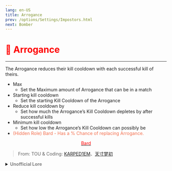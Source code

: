 ```yaml
---
lang: en-US
title: Arrogance
prev: /options/Settings/Impostors.html
next: Bomber
---
```


# <font color=red>👑 <b>Arrogance</b></font> <Badge text="Killing" type="tip" vertical="middle"/>
---

The Arrogance reduces their kill cooldown with each successful kill of theirs.
* Max
  * Set the Maximum amount of Arrogance that can be in a match
* Starting kill cooldown
  * Set the starting Kill Cooldown of the Arrogance
* Reduce kill cooldown by
  * Set how much the Arrogance’s Kill Cooldown depletes by after successful kills
* Minimum kill cooldown
  * Set how low the Arrogance’s Kill Cooldown can possibly be
* <font color=#f46f4e>(Hidden Role) Bard - Has a % Chance of replacing Arrogance.</font>

<center>

[<font color="red">Bard</font>](./Bard.html)
</center>

> From: TOU & Coding: [KARPED1EM](https://github.com/KARPED1EM)、[天寸梦初](https://github.com/Huier-Huang)

<details>
<summary><b><font color=gray>Unofficial Lore</font></b></summary>

Prologue:
“Hey, nerd!” The taunt echoed in his ears. When would these bullies learn their lesson?
“Yes?” he replied, trying to keep his cool as he braced for impact. Just then, a basketball came flying at him.
“Damn it…” he muttered, wiping a smudge of blood from his nose.
“How’d you like that, sucker?” the bully jeered.
“Not that well,” he shot back, frustration bubbling inside him.
“See you at recess!” The bully laughed as he walked away, leaving him feeling defeated.

Chapter 1: The Dark Plan
He was tired of being pushed around. If I ever get the chance, I’ll show them. A bold thought sparked in his mind. What if I could become stronger?

Determined to change his fate, he dove into research. He was tech-savvy but had no experience standing up to bullies. But that was about to change. Days turned into weeks as he studied, planning his comeback with careful strategy.

Chapter 2: The Day of Transformation
Finally, the day came when he decided enough was enough. He stood up a little straighter and set his sights on his goal.

Meanwhile, at Mira HQ, a group of friends were joking around, unaware of the change happening in their midst.
“Who’s our target today, boss?” one of them asked playfully.
“Just stay focused. We’re here to have fun, remember?” replied their leader, grinning.

Chapter 3: A New Approach
But our protagonist, inspired by newfound courage, stepped forward. He approached the bullies with a calm determination. “This ends now. I won’t be your target anymore.”

His voice surprised even him, but the bullies, taken aback, didn’t know how to respond. “What are you going to do about it?” one sneered.

“I’m going to stand up for myself,” he declared. “And I’m going to help others do the same.”

Chapter 4: The Change Within
As he began to transform his approach, he realized that he didn’t need to retaliate with anger. Instead, he reached out to other students, forming a support group where they could share their experiences and build each other up.

Days passed, and with each new friendship forged, he felt empowered. No longer did he see himself as a victim; he became a leader among his peers.

Epilogue:
The line between right and wrong shifted as he embraced his role as a champion for others. With each step forward, he taught the bullies a lesson they’d never forget: kindness and resilience are far more powerful than hatred.
> Submitted by: champofchamps78
</details>